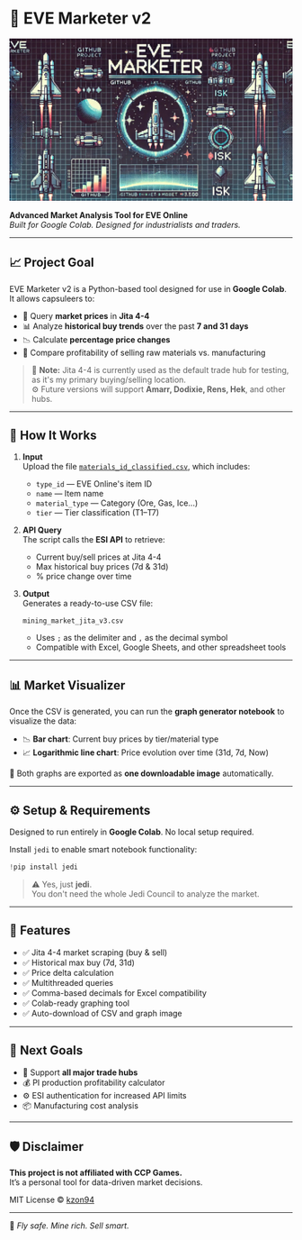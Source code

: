# 🚀 EVE Marketer v2

![EVE Marketer Logo](eve.jpg)

**Advanced Market Analysis Tool for EVE Online**  
*Built for Google Colab. Designed for industrialists and traders.*

---

## 📈 Project Goal

EVE Marketer v2 is a Python-based tool designed for use in **Google Colab**. It allows capsuleers to:

- 🔎 Query **market prices** in **Jita 4-4**
- 📊 Analyze **historical buy trends** over the past **7 and 31 days**
- 📉 Calculate **percentage price changes**
- 🧮 Compare profitability of selling raw materials vs. manufacturing

> 🧪 **Note:** Jita 4-4 is currently used as the default trade hub for testing, as it's my primary buying/selling location.  
> ⚙️ Future versions will support **Amarr, Dodixie, Rens, Hek**, and other hubs.

---

## 🧩 How It Works

1. **Input**  
   Upload the file [`materials_id_classified.csv`](https://github.com/kzon94/eve-marketer-v2), which includes:

   - `type_id` — EVE Online's item ID
   - `name` — Item name
   - `material_type` — Category (Ore, Gas, Ice...)
   - `tier` — Tier classification (T1–T7)

2. **API Query**  
   The script calls the **ESI API** to retrieve:

   - Current buy/sell prices at Jita 4-4
   - Max historical buy prices (7d & 31d)
   - % price change over time

3. **Output**  
   Generates a ready-to-use CSV file:

   ```
   mining_market_jita_v3.csv
   ```

   - Uses `;` as the delimiter and `,` as the decimal symbol
   - Compatible with Excel, Google Sheets, and other spreadsheet tools

---

## 📊 Market Visualizer

Once the CSV is generated, you can run the **graph generator notebook** to visualize the data:

- 📉 **Bar chart**: Current buy prices by tier/material type
- 📈 **Logarithmic line chart**: Price evolution over time (31d, 7d, Now)

📸 Both graphs are exported as **one downloadable image** automatically.

---

## ⚙️ Setup & Requirements

Designed to run entirely in **Google Colab**. No local setup required.

Install `jedi` to enable smart notebook functionality:
```python
!pip install jedi
```

> ⚠️ Yes, just **jedi**.  
> You don't need the whole Jedi Council to analyze the market.

---

## 🧠 Features

- ✅ Jita 4-4 market scraping (buy & sell)
- ✅ Historical max buy (7d, 31d)
- ✅ Price delta calculation
- ✅ Multithreaded queries
- ✅ Comma-based decimals for Excel compatibility
- ✅ Colab-ready graphing tool
- ✅ Auto-download of CSV and graph image

---

## 🔮 Next Goals

- 🔁 Support **all major trade hubs**
- 💰 PI production profitability calculator
- ⚙️ ESI authentication for increased API limits
- 📦 Manufacturing cost analysis

---

## 🛡 Disclaimer

**This project is not affiliated with CCP Games.**  
It’s a personal tool for data-driven market decisions.

MIT License © [kzon94](https://github.com/kzon94)

---

💬 *Fly safe. Mine rich. Sell smart.*
